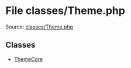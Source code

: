 File classes/Theme.php
=========

Source: [classes/Theme.php](https://github.com/PrestaShop/PrestaShop/blob/1.5.0.9/classes/Theme.php)


Classes
-------

* [ThemeCore](class.ThemeCore.md)

